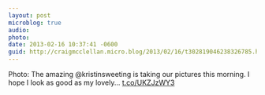 ```yaml
---
layout: post
microblog: true
audio: 
photo: 
date: 2013-02-16 10:37:41 -0600
guid: http://craigmcclellan.micro.blog/2013/02/16/t302819046238326785.html
---
```

Photo: The amazing @kristinsweeting is taking our pictures this morning. I hope I look as good as my lovely... [t.co/UKZJzWY3](http://t.co/UKZJzWY3)
